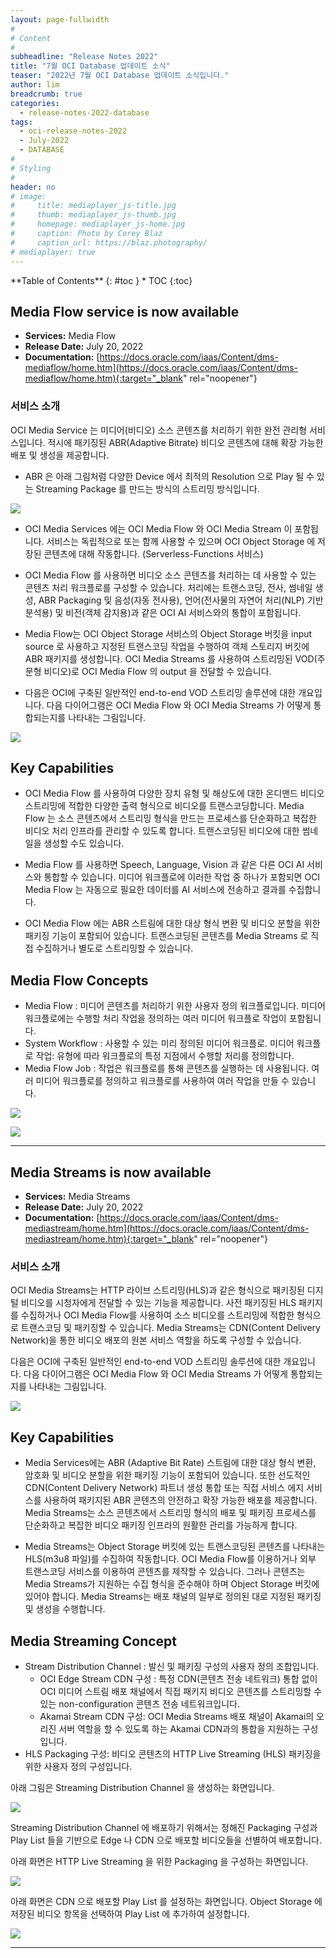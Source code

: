 ```yaml
---
layout: page-fullwidth
#
# Content
#
subheadline: "Release Notes 2022"
title: "7월 OCI Database 업데이트 소식"
teaser: "2022년 7월 OCI Database 업데이트 소식입니다."
author: lim
breadcrumb: true
categories:
  - release-notes-2022-database
tags:
  - oci-release-notes-2022
  - July-2022
  - DATABASE
#
# Styling
#
header: no
# image:
#     title: mediaplayer_js-title.jpg
#     thumb: mediaplayer_js-thumb.jpg
#     homepage: mediaplayer_js-home.jpg
#     caption: Photo by Corey Blaz
#     caption_url: https://blaz.photography/
# mediaplayer: true
---
```


<div class="panel radius" markdown="1">
**Table of Contents**
{: #toc }
*  TOC
{:toc}
</div>

## Media Flow service is now available
* **Services:** Media Flow
* **Release Date:** July 20, 2022
* **Documentation:** 
[https://docs.oracle.com/iaas/Content/dms-mediaflow/home.htm](https://docs.oracle.com/iaas/Content/dms-mediaflow/home.htm){:target="_blank" rel="noopener"}


### 서비스 소개
OCI Media Service 는 미디어(비디오) 소스 콘텐츠를 처리하기 위한 완전 관리형 서비스입니다. 적시에 패키징된 ABR(Adaptive Bitrate) 비디오 콘텐츠에 대해 확장 가능한 배포 및 생성을 제공합니다. 

* ABR 은 아래 그림처럼 다양한 Device 에서 최적의 Resolution 으로 Play 될 수 있는 Streaming Package 를 만드는 방식의 스트리밍 방식입니다.  

![](/assets/img/database/2022/07/06_ABR_Streaming.png)

* OCI Media Services 에는 OCI Media Flow 와 OCI Media Stream 이 포함됩니다. 서비스는 독립적으로 또는 함께 사용할 수 있으며 OCI Object Storage 에 저장된 콘텐츠에 대해 작동합니다. (Serverless-Functions 서비스)

* OCI Media Flow 를 사용하면 비디오 소스 콘텐츠를 처리하는 데 사용할 수 있는 콘텐츠 처리 워크플로를 구성할 수 있습니다. 처리에는 트랜스코딩, 전사, 썸네일 생성, ABR Packaging 및 음성(자동 전사용), 언어(전사물의 자연어 처리(NLP) 기반 분석용) 및 비전(객체 감지용)과 같은 OCI AI 서비스와의 통합이 포함됩니다.

* Media Flow는 OCI Object Storage 서비스의 Object Storage 버킷을 input source 로 사용하고 지정된 트랜스코딩 작업을 수행하여 객체 스토리지 버킷에 ABR 패키지를 생성합니다. OCI Media Streams 를 사용하여 스트리밍된 VOD(주문형 비디오)로 OCI Media Flow 의 output 을 전달할 수 있습니다.


* 다음은 OCI에 구축된 일반적인 end-to-end VOD 스트리밍 솔루션에 대한 개요입니다. 다음 다이어그램은 OCI Media Flow 와 OCI Media Streams 가 어떻게 통합되는지를 나타내는 그림입니다. 

![](/assets/img/database/2022/07/01_architecturediagram_medserv_1.png)

## Key Capabilities

* OCI Media Flow 를 사용하여 다양한 장치 유형 및 해상도에 대한 온디맨드 비디오 스트리밍에 적합한 다양한 출력 형식으로 비디오를 트랜스코딩합니다. Media Flow 는 소스 콘텐츠에서 스트리밍 형식을 만드는 프로세스를 단순화하고 복잡한 비디오 처리 인프라를 관리할 수 있도록 합니다. 트랜스코딩된 비디오에 대한 썸네일을 생성할 수도 있습니다.

* Media Flow 를 사용하면 Speech, Language, Vision 과 같은 다른 OCI AI 서비스와 통합할 수 있습니다. 미디어 워크플로에 이러한 작업 중 하나가 포함되면 OCI Media Flow 는 자동으로 필요한 데이터를 AI 서비스에 전송하고 결과를 수집합니다.

* OCI Media Flow 에는 ABR 스트림에 대한 대상 형식 변환 및 비디오 분할을 위한 패키징 기능이 포함되어 있습니다. 트랜스코딩된 콘텐츠를 Media Streams 로 직접 수집하거나 별도로 스트리밍할 수 있습니다. 

## Media Flow Concepts
* Media Flow : 미디어 콘텐츠를 처리하기 위한 사용자 정의 워크플로입니다. 미디어 워크플로에는 수행할 처리 작업을 정의하는 여러 미디어 워크플로 작업이 포함됩니다.
* System Workflow : 사용할 수 있는 미리 정의된 미디어 워크플로.
미디어 워크플로 작업: 유형에 따라 워크플로의 특정 지점에서 수행할 처리를 정의합니다.
* Media Flow Job : 작업은 워크플로를 통해 콘텐츠를 실행하는 데 사용됩니다. 여러 미디어 워크플로를 정의하고 워크플로를 사용하여 여러 작업을 만들 수 있습니다.

![](/assets/img/database/2022/07/02_medserv_screenshot_0.png)

![](/assets/img/database/2022/07/02_medserv_screenshot.png)

---

## Media Streams is now available
* **Services:** Media Streams
* **Release Date:** July 20, 2022
* **Documentation:** 
[https://docs.oracle.com/iaas/Content/dms-mediastream/home.htm](https://docs.oracle.com/iaas/Content/dms-mediastream/home.htm){:target="_blank" rel="noopener"}


### 서비스 소개
OCI Media Streams는 HTTP 라이브 스트리밍(HLS)과 같은 형식으로 패키징된 디지털 비디오를 시청자에게 전달할 수 있는 기능을 제공합니다. 사전 패키징된 HLS 패키지를 수집하거나 OCI Media Flow를 사용하여 소스 비디오를 스트리밍에 적합한 형식으로 트랜스코딩 및 패키징할 수 있습니다. Media Streams는 CDN(Content Delivery Network)을 통한 비디오 배포의 원본 서비스 역할을 하도록 구성할 수 있습니다.

다음은 OCI에 구축된 일반적인 end-to-end VOD 스트리밍 솔루션에 대한 개요입니다. 다음 다이어그램은 OCI Media Flow 와 OCI Media Streams 가 어떻게 통합되는지를 나타내는 그림입니다. 

![](/assets/img/database/2022/07/01_architecturediagram_medserv_1.png)

## Key Capabilities
* Media Services에는 ABR (Adaptive Bit Rate) 스트림에 대한 대상 형식 변환, 암호화 및 비디오 분할을 위한 패키징 기능이 포함되어 있습니다. 또한 선도적인 CDN(Content Delivery Network) 파트너 생성 통합 또는 직접 서비스 에지 서비스를 사용하여 패키지된 ABR 콘텐츠의 안전하고 확장 가능한 배포를 제공합니다. Media Streams는 소스 콘텐츠에서 스트리밍 형식의 배포 및 패키징 프로세스를 단순화하고 복잡한 비디오 패키징 인프라의 원활한 관리를 가능하게 합니다.



* Media Streams는 Object Storage 버킷에 있는 트랜스코딩된 콘텐츠를 나타내는 HLS(m3u8 파일)를 수집하여 작동합니다. OCI Media Flow를 이용하거나 외부 트랜스코딩 서비스를 이용하여 콘텐츠를 제작할 수 있습니다. 그러나 콘텐츠는 Media Streams가 지원하는 수집 형식을 준수해야 하며 Object Storage 버킷에 있어야 합니다. Media Streams는 배포 채널의 일부로 정의된 대로 지정된 패키징 및 생성을 수행합니다.



## Media Streaming Concept

* Stream Distribution Channel : 발신 및 패키징 구성의 사용자 정의 조합입니다.
  * OCI Edge Stream CDN 구성 : 특정 CDN(콘텐츠 전송 네트워크) 통합 없이 OCI 미디어 스트림 배포 채널에서 직접 패키지 비디오 콘텐츠를 스트리밍할 수 있는 non-configuration 콘텐츠 전송 네트워크입니다.
  * Akamai Stream CDN 구성: OCI Media Streams 배포 채널이 Akamai의 오리진 서버 역할을 할 수 있도록 하는 Akamai CDN과의 통합을 지원하는 구성입니다.
* HLS Packaging 구성: 비디오 콘텐츠의 HTTP Live Streaming (HLS) 패키징을 위한 사용자 정의 구성입니다.

아래 그림은 Streaming Distribution Channel 을 생성하는 화면입니다.

![](/assets/img/database/2022/07/03_medserv_streaming_dist_channel.png)

Streaming Distribution Channel 에 배포하기 위해서는 정해진 Packaging 구성과 Play List 들을 기반으로 Edge 나 CDN 으로 배포할 비디오들을 선별하여 배포합니다.

아래 화면은 HTTP Live Streaming 을 위한 Packaging 을 구성하는 화면입니다. 

![](/assets/img/database/2022/07/04_medserv_streaming_create_package.png)


아래 화면은 CDN 으로 배포할 Play List 를 설정하는 화면입니다. Object Storage 에 저장된 비디오 항목을 선택하여 Play List 에 추가하여 설정합니다.

![](/assets/img/database/2022/07/05_medserv_streaming_create_playlists.png)

---
